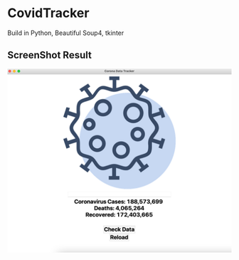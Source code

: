 # CovidTracker

Build in Python, Beautiful Soup4, tkinter

## ScreenShot Result
![image](result.png)
